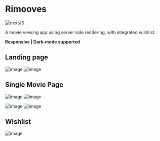 # Rimooves
![nextJS](https://img.shields.io/badge/next.js-000000?style=for-the-badge&logo=nextdotjs&logoColor=white)

A movie viewing app using server side rendering, with integrated wishlist. 

**Responsive | Dark-mode supported**

## Landing page

![image](https://user-images.githubusercontent.com/112859531/222214461-3dcfe484-db07-4560-b81a-b95509f0daad.png)
![image](https://user-images.githubusercontent.com/112859531/222215276-e5e11d56-f67b-4eb0-b7cb-6baa7d481381.png)

## Single Movie Page

![image](https://user-images.githubusercontent.com/112859531/222214707-6f43c066-bbcc-44e0-b0c1-36a06136c595.png)
![image](https://user-images.githubusercontent.com/112859531/222214770-72603953-33c0-4865-90d2-172d0e18fcc7.png)

![image](https://user-images.githubusercontent.com/112859531/222214976-cd7791d4-c8be-4b8a-9ac2-f05a2acfe9b8.png)
![image](https://user-images.githubusercontent.com/112859531/222215041-cfce63dc-8d4f-4be5-8734-2d1797e5fb93.png)

## Wishlist

![image](https://user-images.githubusercontent.com/112859531/225527342-692516a1-5562-4cb4-a2bf-41f9620148bf.png)

